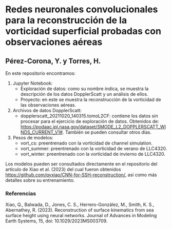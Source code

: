 # Redes neuronales convolucionales para la reconstrucción de la vorticidad superficial probadas con observaciones aéreas
## Pérez-Corona, Y. y Torres, H.  

En este repositorio encontramos:
1. Jupyter Notebook:
   - Exploración de datos: como su nombre indica, se muestra la descripción de los datos DopplerScatt y un análisis de ellos.
   - Proyecto: en este se muestra la reconstrucción de la vorticidad de las observaciones aéreas.
2. Archivos de datos DopplerScatt:
   - dopplerscatt_20211020_140315.tomoL2CF: contiene los datos sin procesar para el ejercicio de exploración de datos. Obtenidos de: https://podaac.jpl.nasa.gov/dataset/SMODE_L2_DOPPLERSCATT_WINDS_CURRENT_V1#. También se pueden consultar otros días.
3. Pesos de modelos:
   - vort_cs: preentrenado con la vorticidad de channel simulation.
   - vort_summer: preentrenado con la vorticidad de verano de LLC4320.
   - vort_winter: preentrenado con la vorticidad de invierno de LLC4320.

Los modelos pueden ser consultados directamente en el repositorio del artículo de Xiao et al. (2023) del cual fueron obtenidos https://github.com/qyxiao/CNN-for-SSH-reconstruction/, así como más detalles sobre su entrenamiento.

### Referencias
Xiao, Q., Balwada, D., Jones, C. S., Herrero-González, M., Smith, K. S., Abernathey, R. (2023). Reconstruction of surface kinematics from sea surface height using neural networks. Journal of Advances in Modeling Earth Systems, 15, doi: 10.1029/2023MS003709.

